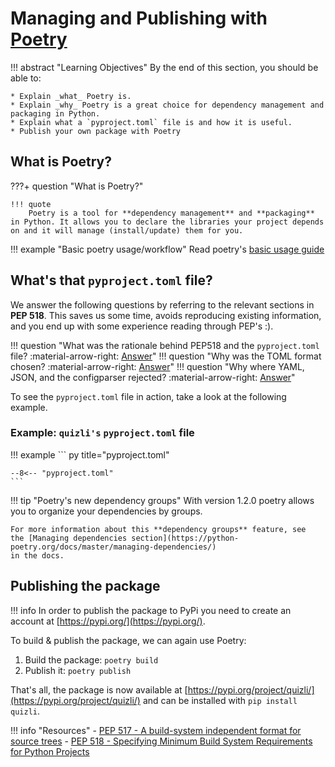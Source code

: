 # Managing and Publishing with [**Poetry**](https://python-poetry.org/)

!!! abstract "Learning Objectives"
    By the end of this section, you should be able to:

    * Explain _what_ Poetry is.
    * Explain _why_ Poetry is a great choice for dependency management and packaging in Python.
    * Explain what a `pyproject.toml` file is and how it is useful.
    * Publish your own package with Poetry
    
## What is **Poetry**?

???+ question "What is Poetry?"
    
    !!! quote 
        Poetry is a tool for **dependency management** and **packaging** in Python. It allows you to declare the libraries your project depends on and it will manage (install/update) them for you.

!!! example "Basic poetry usage/workflow"
    Read poetry's [basic usage guide](https://python-poetry.org/docs/master/basic-usage/)


## What's that `pyproject.toml` file?

We answer the following questions by referring to the relevant sections in **PEP 518**. 
This saves us some time, avoids reproducing existing information, and you end up with some experience reading through PEP's :).

!!! question "What was the rationale behind PEP518 and the `pyproject.toml` file? :material-arrow-right: [Answer](https://www.python.org/dev/peps/pep-0518/#rationale)"
!!! question "Why was the TOML format chosen? :material-arrow-right: [Answer](https://www.python.org/dev/peps/pep-0518/#file-format)"
!!! question "Why where YAML, JSON, and the configparser rejected? :material-arrow-right: [Answer](https://www.python.org/dev/peps/pep-0518/#json)"

To see the `pyproject.toml` file in action, take a look at the following example.

### Example: `quizli's` `pyproject.toml` file
!!! example
    ``` py title="pyproject.toml"

    --8<-- "pyproject.toml"
    ```

!!! tip "Poetry's new dependency groups"
    With version 1.2.0 poetry allows you to organize your dependencies by groups. 
    
    For more information about this **dependency groups** feature, see
    the [Managing dependencies section](https://python-poetry.org/docs/master/managing-dependencies/)
    in the docs.

## Publishing the package

!!! info 
    In order to publish the package to PyPi you need to create an account at [https://pypi.org/](https://pypi.org/).

To build & publish the package, we can again use Poetry:

1. Build the package: `poetry build`
2. Publish it: `poetry publish`

That's all, the package is now available at [https://pypi.org/project/quizli/](https://pypi.org/project/quizli/) and 
can be installed with `pip install quizli`.




!!! info "Resources"
    - [PEP 517 - A build-system independent format for source trees](https://www.python.org/dev/peps/pep-0517/)
    - [PEP 518 - Specifying Minimum Build System Requirements for Python Projects](https://www.python.org/dev/peps/pep-0518/)


